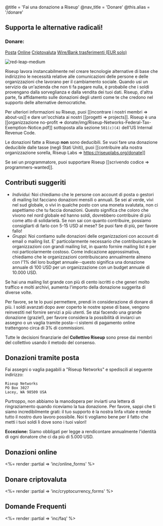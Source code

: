 @title = 'Fai una donazione a Riseup'
@nav_title = 'Donare'
@this.alias = '/donare'

##  Supporta le alternative radicali!

### Donare:

<a class="btn btn-default" href="#donazioni-tramite-posta">Posta</a> <a class="btn btn-default" href="#donazioni-online">Online</a> <a class="btn btn-default" href="#donare-criptovaluta">Criptovaluta</a> <a class="btn btn-default" href="#wirebank-trasferimenti-eur-solo">Wire/Bank trasferimenti (EUR solo)</a>

<p class="pull-right"><img class="image-right" src="img/red-leap-medium.jpg" alt="red-leap-medium"></p>

Riseup lavora instancabilmente nel creare tecnologie alternative di base che indirizzino le necessità relative alle comunicazioni delle persone e delle organizzazioni che lavorano per il cambiamento sociale. Quando usi un servizio da un'azienda che non ti fa pagare nulla,  è probabile che i soldi provengano dalla sorveglianza e dalla vendita dei tuoi dati. Riseup, d'altra parte, fa affidamento sulle donazioni degli utenti come te che credono nel supporto delle alternative democratiche.

Per ulteriori informazioni su Riseup, puoi [[incontrare i nostri membri => about-us]] e dare un'occhiata ai nostri [[progetti => projects]]. Riseup è una [[organizzazione no-profit => donate/img/Riseup-Networks-Federal-Tax-Exemption-Notice.pdf]] sottoposta alla sezione `501(c)(4)` dell'US Internal Revenue Code.

Le donazioni fatte a Riseup **non** sono deducibili. Se vuoi fare una donazione deducibile dalle tasse (negli Stati Uniti), puoi [[contribuire alla nostra organizzazione sorella, Riseup Labs => https://riseuplabs.org/donate]]

Se sei un programmatore, puoi supportare Riseup [[scrivendo codice => programmers-wanted]].

## Contributi suggeriti

* *Individui:* Noi chiediamo che le persone con account di posta o gestori di mailing list facciano donazioni mensili o annuali. Se sei al verde, vivi nel sud globale, o vivi in qualche posto con una moneta svalutata, non ci aspettiamo che tu faccia donazioni. Questo significa che coloro che vivono nel nord globale ed hanno soldi, dovrebbero contribuire di più come atto di solidarietà. Se non sai con quanto contribuire, possiamo consigliarti di farlo con 5-15 USD al mese? Se puoi fare di più, per favore fallo!
* *Gruppi:* Noi contiamo sulle donazioni delle organizzazioni con account di email o mailing list. E' particolarmente necessario che contribuiscano le organizzazioni con grandi mailing list, in quanto fornire mailing list è per noi particolarmente costoso. Come indicazione approssimativa, chiediamo che le organizzazioni contribuiscano annualmente almeno con l'1% del loro budget annuale--questo significa una donazione annuale di 100 USD per un organizzazione con un budget annuale di 10.000 USD.

Se hai una mailing list grande con più di cento iscritti o che generi molto traffico e molti archivi, aumenta l'importo della donazione suggerita di diverse volte.

Per favore, se te lo puoi permettere, prendi in considerazione di donare di più. I soldi avanzati dopo aver coperto le nostre spese di base, vengono reinvestiti nel fornire servizi a più utenti. Se stai facendo una grande donazione (grazie!), per favore considera la possibilità di inviarci un assegno o un vaglia tramite posta--i sistemi di pagamento online trattengono circa di 3% di commissioni.

Tutte le decisioni finanziarie del **Collettivo Riseup** sono prese dai membri del collettivo usando il metodo del consenso.


##  Donazioni tramite posta

Fai assegni o vaglia pagabili a "Riseup Networks" e spediscili al seguente indirizzo:

	Riseup Networks
	PO Box 3027
	Lacey, WA 98509 USA

Purtroppo, non abbiamo la manodopera per inviarti una lettera di ringraziamento quando riceviamo la tua donazione. Per favore, sappi che ti siamo incredibilmente grati: il tuo supporto è la nostra linfa vitale e rende tutto il nostro duro lavoro possibile. Noi ti vogliamo bene per il fatto che metti i tuoi soldi lì dove sono i tuoi valori! 

**Eccezione:** Siamo obbligati per legge a rendicontare annualmente l'identità di ogni donatore che ci da più di 5.000 USD.

##  Donazioni online

<%= render :partial => 'inc/online_forms' %>

##  Donare criptovaluta

<%= render :partial => 'inc/cryptocurrency_forms' %>

##  Domande Frequenti

<%= render :partial => 'inc/faq' %>
